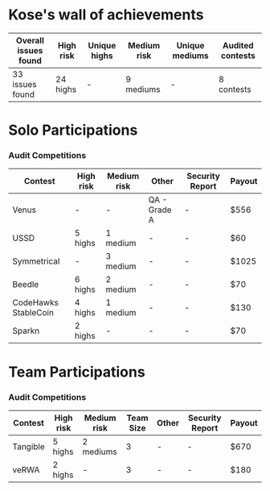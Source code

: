 # Kose's wall of achievements

| Overall issues found | High risk | Unique highs | Medium risk | Unique mediums | Audited contests |
| --- | --- | --- | --- | --- | --- |
| 33 issues found | 24 highs | -   | 9 mediums | -   | 8 contests |

# Solo Participations

### Audit Competitions

| Contest | High risk | Medium risk | Other | Security Report | Payout |
| --- | --- | --- | --- | --- | --- |
| Venus | -   | -   | QA - Grade A | -   | $556 |
| USSD | 5 highs | 1 medium | -   | -   | $60 |
| Symmetrical | -   | 3 medium | -   | -   | $1025 |
| Beedle | 6 highs | 2 medium   | -   | -   | $70 |
| CodeHawks StableCoin | 4 highs | 1 medium  | -   | -   | $130 |
| Sparkn | 2 highs | -   | -   | -   | $70 |

# Team Participations

### Audit Competitions

| Contest | High risk | Medium risk | Team Size | Other | Security Report | Payout |
| --- | --- | --- | --- | --- | --- | --- |
| Tangible | 5 highs | 2 mediums | 3   | -   | -   | $670 |
| veRWA | 2 highs | -   | 3   | -   | -   | $180 |
